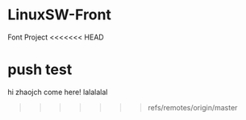 # LinuxSW-Front
Font Project
<<<<<<< HEAD

push test
=======
hi zhaojch come here! lalalalal
>>>>>>> refs/remotes/origin/master

